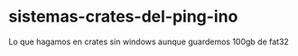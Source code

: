 # sistemas-crates-del-ping-ino
Lo que hagamos en crates sin windows aunque guardemos 100gb de fat32
